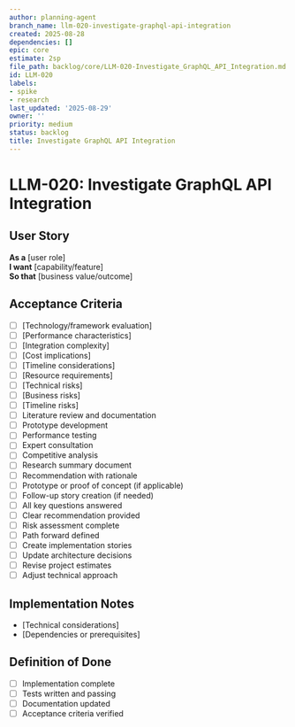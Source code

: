 ```yaml
---
author: planning-agent
branch_name: llm-020-investigate-graphql-api-integration
created: 2025-08-28
dependencies: []
epic: core
estimate: 2sp
file_path: backlog/core/LLM-020-Investigate_GraphQL_API_Integration.md
id: LLM-020
labels:
- spike
- research
last_updated: '2025-08-29'
owner: ''
priority: medium
status: backlog
title: Investigate GraphQL API Integration
---
```


# LLM-020: Investigate GraphQL API Integration

## User Story
**As a** [user role]  
**I want** [capability/feature]  
**So that** [business value/outcome]

## Acceptance Criteria
- [ ] [Technology/framework evaluation]
- [ ] [Performance characteristics]
- [ ] [Integration complexity]
- [ ] [Cost implications]
- [ ] [Timeline considerations]
- [ ] [Resource requirements]
- [ ] [Technical risks]
- [ ] [Business risks]
- [ ] [Timeline risks]
- [ ] Literature review and documentation
- [ ] Prototype development
- [ ] Performance testing
- [ ] Expert consultation
- [ ] Competitive analysis
- [ ] Research summary document
- [ ] Recommendation with rationale
- [ ] Prototype or proof of concept (if applicable)
- [ ] Follow-up story creation (if needed)
- [ ] All key questions answered
- [ ] Clear recommendation provided
- [ ] Risk assessment complete
- [ ] Path forward defined
- [ ] Create implementation stories
- [ ] Update architecture decisions
- [ ] Revise project estimates
- [ ] Adjust technical approach

## Implementation Notes
- [Technical considerations]
- [Dependencies or prerequisites]

## Definition of Done
- [ ] Implementation complete
- [ ] Tests written and passing
- [ ] Documentation updated
- [ ] Acceptance criteria verified
